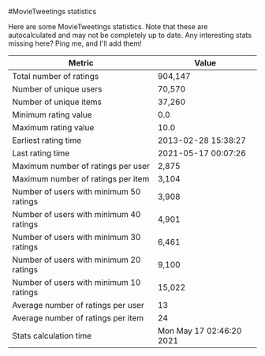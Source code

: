 #MovieTweetings statistics

Here are some MovieTweetings statistics. Note that these are autocalculated and may not be completely up to date. Any interesting stats missing here? Ping me, and I'll add them!

Metric | Value
--- | ---
Total number of ratings                 | 904,147
Number of unique users                  | 70,570
Number of unique items                  | 37,260
Minimum rating value                    | 0.0
Maximum rating value                    | 10.0
Earliest rating time                    | 2013-02-28 15:38:27
Last rating time                        | 2021-05-17 00:07:26
Maximum number of ratings per user      | 2,875
Maximum number of ratings per item      | 3,104
Number of users with minimum 50 ratings | 3,908
Number of users with minimum 40 ratings | 4,901
Number of users with minimum 30 ratings | 6,461
Number of users with minimum 20 ratings | 9,100
Number of users with minimum 10 ratings | 15,022
Average number of ratings per user      | 13
Average number of ratings per item      | 24
Stats calculation time                  | Mon May 17 02:46:20 2021

